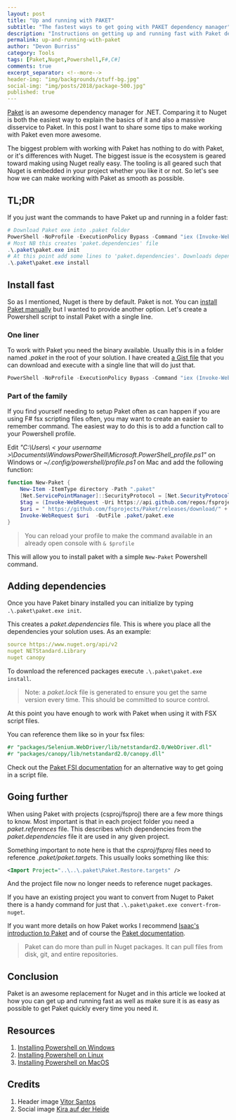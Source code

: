 ```yaml
---
layout: post
title: "Up and running with PAKET"
subtitle: "The fastest ways to get going with PAKET dependency manager"
description: "Instructions on getting up and running fast with Paket dependency manager"
permalink: up-and-running-with-paket
author: "Devon Burriss"
category: Tools
tags: [Paket,Nuget,Powershell,F#,C#]
comments: true
excerpt_separator: <!--more-->
header-img: "img/backgrounds/stuff-bg.jpg"
social-img: "img/posts/2018/package-500.jpg"
published: true
---
```

[Paket](https://fsprojects.github.io/Paket/) is an awesome dependency manager for .NET. Comparing it to Nuget is both the easiest way to explain the basics of it and also a massive disservice to Paket. In this post I want to share some tips to make working with Paket even more awesome.
<!--more-->
The biggest problem with working with Paket has nothing to do with Paket, or it's differences with Nuget. The biggest issue is the ecosystem is geared toward making using Nuget really easy. The tooling is all geared such that Nuget is embedded in your project whether you like it or not. So let's see how we can make working with Paket as smooth as possible.

## TL;DR

If you just want the commands to have Paket up and running in a folder fast:

```powershell
# Download Paket exe into .paket folder
PowerShell -NoProfile -ExecutionPolicy Bypass -Command "iex (Invoke-WebRequest 'https://gist.githubusercontent.com/dburriss/b4075863873b5871d34e32ab1ae42baa/raw/b09c0b3735ef2392dcb3b1be5df0ca109b70d24e/Install-Paket.ps1')"
# Most NB this creates 'paket.dependencies' file
.\.paket\paket.exe init
# At this point add some lines to 'paket.dependencies'. Downloads dependencies.
.\.paket\paket.exe install
```

## Install fast

So as I mentioned, Nuget is there by default. Paket is not. You can [install Paket manually](https://fsprojects.github.io/Paket/getting-started.html#Downloading-Paket-s-Bootstrapper) but I wanted to provide another option. Let's create a Powershell script to install Paket with a single line.

### One liner

To work with Paket you need the binary available. Usually this is in a folder named *.paket* in the root of your solution. I have created [a Gist file](https://gist.github.com/dburriss/b4075863873b5871d34e32ab1ae42baa) that you can download and execute with a single line that will do just that.

```powershell
PowerShell -NoProfile -ExecutionPolicy Bypass -Command "iex (Invoke-WebRequest 'https://gist.githubusercontent.com/dburriss/b4075863873b5871d34e32ab1ae42baa/raw/b09c0b3735ef2392dcb3b1be5df0ca109b70d24e/Install-Paket.ps1')"
```

### Part of the family

If you find yourself needing to setup Paket often as can happen if you are using F# fsx scripting files often, you may want to create an easier to remember command. The easiest way to do this is to add a function call to your Powershell profile.

Edit *"C:\Users\ &lt; your username &gt;\Documents\WindowsPowerShell\Microsoft.PowerShell_profile.ps1"* on Windows or *~/.config/powershell/profile.ps1* on Mac and add the following function:

```powershell
function New-Paket {
    New-Item -ItemType directory -Path ".paket"
    [Net.ServicePointManager]::SecurityProtocol = [Net.SecurityProtocolType]::Tls12
    $tag = (Invoke-WebRequest -Uri https://api.github.com/repos/fsprojects/Paket/releases | ConvertFrom-Json)[0].tag_name
    $uri = " https://github.com/fsprojects/Paket/releases/download/" + $tag + "/paket.bootstrapper.exe"
    Invoke-WebRequest $uri  -OutFile .paket/paket.exe
}
```

> You can reload your profile to make the command available in an already open console with `& $profile`

This will allow you to install paket with a simple `New-Paket` Powershell command.

## Adding dependencies

Once you have Paket binary installed you can initialize by typing `.\.paket\paket.exe init`.

This creates a *paket.dependencies* file. This is where you place all the dependencies your solution uses. As an example:

```yaml
source https://www.nuget.org/api/v2
nuget NETStandard.Library
nuget canopy
```

To download the referenced packages execute `.\.paket\paket.exe install`.

> Note: a *paket.lock* file is generated to ensure you get the same version every time. This should be committed to source control.

At this point you have enough to work with Paket when using it with FSX script files.

You can reference them like so in your fsx files:

```fsharp
#r "packages/Selenium.WebDriver/lib/netstandard2.0/WebDriver.dll"
#r "packages/canopy/lib/netstandard2.0/canopy.dll"
```

Check out the [Paket FSI documentation](https://fsprojects.github.io/Paket/reference-from-repl.html) for an alternative way to get going in a script file.

## Going further

When using Paket with projects (csproj/fsproj) there are a few more things to know. Most important is that in each project folder you need a *paket.references* file. This describes which dependencies from the *paket.dependencies* file it are used in any given project.

Something important to note here is that the *csproj/fsproj* files need to reference *.paket/paket.targets*. This usually looks something like this:

```xml
<Import Project="..\..\.paket\Paket.Restore.targets" />
```

And the project file now no longer needs to reference nuget packages.

If you have an existing project you want to convert from Nuget to Paket there is a handy command for just that `.\.paket\paket.exe convert-from-nuget`.

If you want more details on how Paket works I recommend [Isaac's introduction to Paket](https://cockneycoder.wordpress.com/2017/08/07/getting-started-with-paket-part-1/) and of course the [Paket documentation](https://fsprojects.github.io/Paket/).

> Paket can do more than pull in Nuget packages. It can pull files from disk, git, and entire repositories.

## Conclusion

Paket is an awesome replacement for Nuget and in this article we looked at how you can get up and running fast as well as make sure it is as easy as possible to get Paket quickly every time you need it.

## Resources

1. [Installing Powershell on Windows](https://docs.microsoft.com/en-us/powershell/scripting/setup/installing-powershell-core-on-windows?view=powershell-6)
1. [Installing Powershell on Linux](https://docs.microsoft.com/en-us/powershell/scripting/setup/installing-powershell-core-on-linux?view=powershell-6)
1. [Installing Powershell on MacOS](https://docs.microsoft.com/en-us/powershell/scripting/setup/installing-powershell-core-on-macos?view=powershell-6)

## Credits

1. Header image [Vitor Santos](https://unsplash.com/@vtrsnts)
1. Social image [Kira auf der Heide](https://unsplash.com/@moonshinechild)